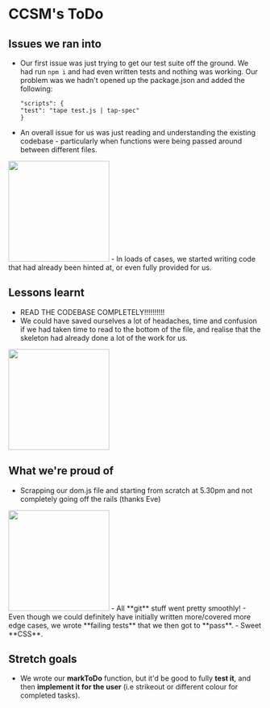 # CCSM's ToDo 

## Issues we ran into 
 - Our first issue was just trying to get our test suite off the ground. We had run ``` npm i ``` and had even written tests and nothing was working. Our problem was we hadn't opened up the package.json and added the following:
    ``` 
    "scripts": {
    "test": "tape test.js | tap-spec"
    }
    ```
 - An overall issue for us was just reading and understanding the existing codebase - particularly when functions were being passed around between different files.
<img src="https://media.giphy.com/media/3o6Ztl3rRVq6yZ5MT6/giphy.gif" width="200">
 - In loads of cases, we started writing code that had already been hinted at, or even fully provided for us.

## Lessons learnt 
- READ THE CODEBASE COMPLETELY!!!!!!!!!!
- We could have saved ourselves a lot of headaches, time and confusion if we had taken time to read to the bottom of the file, and realise that the skeleton had already done a lot of the work for us.
<img src="https://media.giphy.com/media/l4JyNy5kTxFPnqvmM/giphy.gif" width="200">

## What we're proud of 
- Scrapping our dom.js file and starting from scratch at 5.30pm and not completely going off the rails (thanks Eve)
<img src="https://media.giphy.com/media/n6xe7RntgjFyo/giphy.gif" width="200">
- All **git** stuff went pretty smoothly!
- Even though we could definitely have initially written more/covered more edge cases, we wrote **failing tests** that we then got to **pass**.
- Sweet **CSS**.

## Stretch goals
 - We wrote our **markToDo** function, but it'd be good to fully **test it**, and then **implement it for the user** (i.e strikeout or different colour for completed tasks).
